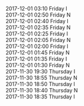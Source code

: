 2017-12-01 03:10 Friday  I  
2017-12-01 02:50 Friday  N  
2017-12-01 02:40 Friday  I  
2017-12-01 02:35 Friday  N  
2017-12-01 02:25 Friday  I  
2017-12-01 02:05 Friday  N  
2017-12-01 02:00 Friday  I  
2017-12-01 01:45 Friday  N  
2017-12-01 01:35 Friday  I  
2017-12-01 01:30 Friday  N  
2017-11-30 19:30 Thursday  I  
2017-11-30 18:55 Thursday  N  
2017-11-30 18:50 Thursday  I  
2017-11-30 18:40 Thursday  N  
2017-11-30 18:35 Thursday  I  
